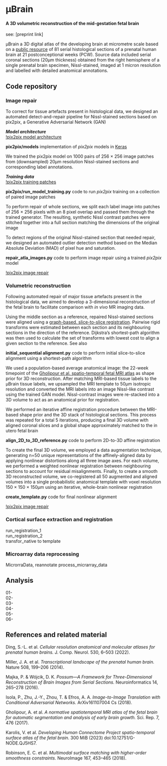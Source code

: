 # &mu;Brain
#### A 3D volumetric reconstruction of the mid-gestation fetal brain  

see: [preprint link]

&mu;Brain a 3D digital atlas of the developing brain at micrometre scale based on a [public resource](https://www.brainspan.org/) of 81 serial histological sections of a prenatal human brain at 21 postconceptional weeks (PCW). Source data included serial coronal sections (20μm thickness) obtained from the right hemisphere of a single prenatal brain specimen, Nissl-stained, imaged at 1 micron resolution and labelled with detailed anatomical annotations.

## Code repository
### Image repair
To correct for tissue artefacts present in histological data, we designed an automated detect-and-repair pipeline for Nissl-stained sections based on pix2pix, a Generative Adversarial Network (GAN)

***Model architecture***  
[!pix2pix model architecture](/docs/assets/images/architecture.png)  

**pix2pix/models** implementation of *pix2pix* models in [Keras](https://www.tensorflow.org/guide/keras)

We trained the pix2pix model on 1000 pairs of 256 × 256 image patches from (downsampled) 20μm resolution Nissl-stained sections and corresponding label annotations.

***Training data***  
[!pix2pix training patches](docs/assets/images/patches.png)  

**pix2pix/run_model_training.py**  code to run *pix2pix* training on a collection of paired image patches


To perform repair of whole sections, we split each label image into patches of 256 × 256 pixels with an 8 pixel overlap and passed them through the trained generator. The resulting, synthetic Nissl contrast patches were stitched together into a full section matching the dimensions of the original image

To detect regions of the original Nissl-stained section that needed repair, we designed an automated outlier detection method based on the Median Absolute Deviation (MAD) of pixel hue and saturation.

**repair_atla_images.py**  code to perform image repair using a trained *pix2pix* model

[!pix2pix image repair](docs/assets/images/repaired.png)  



### Volumetric reconstruction
Following automated repair of major tissue artefacts present in the histological data, we aimed to develop a 3-dimensional reconstruction of the fetal brain to facilitate comparison with *in vivo* MR imaging data.

Using the middle section as a reference, repaired Nissl-stained sections were aligned using a [graph-based, slice-to-slice registration](https://github.com/pmajka/poSSum). Pairwise rigid transforms were estimated between each section and its neighbouring sections in the direction of the reference. Dijkstra’s shortest-path algorithm was then used to calculate the set of transforms with lowest cost to align a given section to the reference. See also

**initial_sequential alignment.py** code to perform initial slice-to-slice alignment using a shortest-path algorithm

We used a population-based average anatomical image: the 22-week timepoint of the [Gholipour et al. spatio-temporal fetal MRI atlas](https://www.nature.com/articles/s41598-017-00525-w) as shape prior for 3D reconstruction. After matching MRI-based tissue labels to the μBrain tissue labels, we upsampled the MRI template to 50μm isotropic resolution and converted the MRI labels into an image Nissl-like contrast using the trained GAN model. Nissl-contrast images were re-stacked into a 3D volume to act as an anatomical prior for registration.

We performed an iterative affine registration procedure between the MRI-based shape prior and the 3D stack of histological sections. This process was repeated for a total 5 iterations, producing a final 3D volume with aligned coronal slices and a global shape approximately matched to the in utero fetal brain

**align_2D_to_3D_reference.py** code to perform 2D-to-3D affine registration

To create the final 3D volume, we employed a data augmentation technique, generating n=50 unique representations of the affinely-aligned data by applying nonlinear distortions along all three image axes. For each volume, we performed a weighted nonlinear registration between neighbouring sections to account for residual misalignments. Finally, to create a smooth 3D reconstructed volume, we co-registered all 50 augmented and aligned volumes into a single probabilistic anatomical template with voxel resolution 150 × 150 × 150μm using an iterative, whole-brain nonlinear registration

**create_template.py** code for final nonlinear alignment

[!pix2pix image repair](docs/assets/images/reconstruction.png)  


### Cortical surface extraction and registration
run_registration_1  
run_registration_2  
transfor_native to template

### Microarray data reprocessing
MicrorraData, reannotate
process_micrarray_data  

## Analysis
01-  
02-  
03-  
04-  
05-  
06-  

## References and related material
Ding, S.-L. et al. *Cellular resolution anatomical and molecular atlases for prenatal human brains.* J. Comp. Neurol. 530, 6–503 (2022).  

Miller, J. A. et al. *Transcriptional landscape of the prenatal human brain.* Nature 508, 199–206 (2014).  

Majka, P. & Wójcik, D. K. *Possum—A Framework for Three-Dimensional Reconstruction of Brain Images from Serial Sections.* Neuroinformatics 14, 265–278 (2016).  

Isola, P., Zhu, J.-Y., Zhou, T. & Efros, A. A. *Image-to-Image Translation with Conditional Adversarial Networks.* ArXiv161107004 Cs (2018).

Gholipour, A. et al. *A normative spatiotemporal MRI atlas of the fetal brain for automatic segmentation and analysis of early brain growth.* Sci. Rep. 7, 476 (2017).

Karolis, V. et al. *Developing Human Connectome Project spatio-temporal surface atlas of the fetal brain.* 300 MiB (2023) doi:10.12751/G-NODE.QJ5HS7.

Robinson, E. C. et al. *Multimodal surface matching with higher-order smoothness constraints.* NeuroImage 167, 453–465 (2018).
